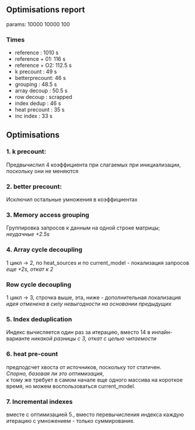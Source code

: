 ## Optimisations report

params: 10000 10000 100

### Times
- reference     :  1010 s
- reference + 01:   116 s
- reference + O2: 112.5 s
- k precount    :    49 s
- betterprecount:    46 s
- grouping      :  48.5 s
- array decoup  :  50.5 s
- row decoup    : scrapped
- index dedup   :    46 s
- heat precount :    35 s
- inc index     :    33 s

## Optimisations

### 1. k precount:

Предвычислил 4 коэффициента при слагаемых при инициализации, поскольку они не меняются

### 2. better precount:

Исключил остальные умножения в коэффициентах

### 3. Memory access grouping

Группировка запросов к данным на одной строке матрицы;  
*неудачные +2.5s*

### 4. Array cycle decoupling

1 цикл -> 2, по heat_sources и по current_model - локализация запросов  
*еще +2s, откат к 2*

### Row cycle decoupling

1 цикл -> 3, строчка выше, эта, ниже - дополнительная локализация
*идея отменена в силу невыгодности на основании предыдущих*

### 5. Index deduplication

Индекс вычисляется один раз за итерацию, вместо 14 в инлайн-варианте
*никакой разницы с 3, откат с целью читаемости*

### 6. heat pre-count

предподсчет хвоста от источников, поскольку тот статичен.  
*Спорно, базовая ли это оптимизация*,   
к тому же требует в самом начале еще одного массива на короткое время, но можем воспользоваться current_model.

### 7. Incremental indexes

вместе с оптимизацией 5., вместо перевычисления индекса каждую итерацию с умножением - только суммирование.